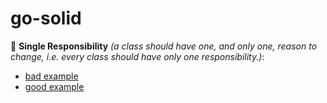 # go-solid

📌 **Single Responsibility** _(a class should have one, and only one, reason to change, i.e. every class should have only one responsibility.)_:
- [bad example](srp/srp_bad.go)
- [good example](srp/srp_good.go)
